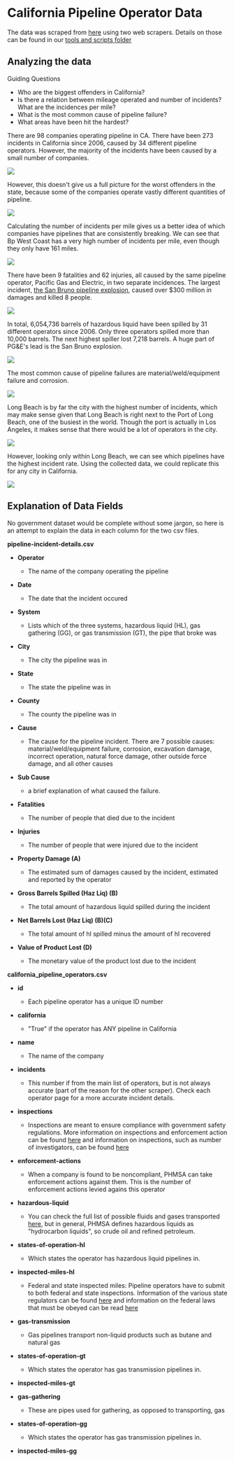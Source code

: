 California Pipeline Operator Data
====================================

The data was scraped from [here](http://primis.phmsa.dot.gov/comm/reports/operator/OperatorListNoJS.html) using two web scrapers. Details on those can be found in our [tools and scripts folder](https://github.com/SCPR/kpcc-data-team/tree/wcraft-dev/tools-and-scripts/pull-california-pipeline-operators)

Analyzing the data
------------------
Guiding Questions

* Who are the biggest offenders in California?
* Is there a relation between mileage operated and number of incidents? What are the incidences per mile?
* What is the most common cause of pipeline failure?
* What areas have been hit the hardest?

There are 98 companies operating pipeline in CA. There have been 273 incidents in California since 2006, caused by 34 different pipeline operators. However, the majority of the incidents have been caused by a small number of companies.

![](./ca-pipeline-data-images/Pipeline_Operators_with_more_than_10_incidents.png)

However, this doesn't give us a full picture for the worst offenders in the state, because some of the companies operate vastly different quantities of pipeline.

![](./ca-pipeline-data-images/Operators_with_more_than_1000_miles.png)


Calculating the number of incidents per mile gives us a better idea of which companies have pipelines that are consistently breaking. We can see that Bp West Coast has a very high number of incidents per mile, even though they only have 161 miles.

![](./ca-pipeline-data-images/Incidents_per_1000.png)

There have been 9 fatalities and 62 injuries, all caused by the same pipeline operator, Pacific Gas and Electric, in two separate incidences. The largest incident, [the San Bruno pipeline explosion](http://www.scpr.org/news/2015/04/09/50901/california-regulator-suggests-utility-pg-e-is-too/), caused over $300 million in damages and killed 8 people.

![](./ca-pipeline-data-images/Top_10_-_Property_Damages_Damages__chartbuilder.png)

In total, 6,054,736 barrels of hazardous liquid have been spilled by 31 different operators since 2006. Only three operators spilled more than 10,000 barrels. The next highest spiller lost 7,218 barrels. A huge part of PG&E's lead is the San Bruno explosion.

![](./ca-pipeline-data-images/Top_5_-_Barrels_Spilled_by_Operator_Barrels_Spilled_chartbuilder.png)


The most common cause of pipeline failures are material/weld/equipment failure and corrosion.

![](./ca-pipeline-data-images/Cause_of_Pipeline_Failures__Number_of_Failures_Since_'06_chartbuilder.png)

Long Beach is by far the city with the highest number of incidents, which may make sense given that Long Beach is right next to the Port of Long Beach, one of the busiest in the world. Though the port is actually in Los Angeles, it makes sense that there would be a lot of operators in the city.

![](./ca-pipeline-data-images/Top_5_Cities_with_the_highest_number_of_incidents_Incidents_chartbuilder.png)

However, looking only within Long Beach, we can see which pipelines have the highest incident rate. Using the collected data, we could replicate this for any city in California.

![](./ca-pipeline-data-images/Operator_incidents_in_Long_Beach_Incidents_in_Long_Beach_chartbuilder.png)


Explanation of Data Fields
--------------------------

No government dataset would be complete without some jargon, so here is an attempt to explain the data in each column for the two csv files.

**pipeline-incident-details.csv**

* **Operator**
    * The name of the company operating the pipeline

* **Date**
    * The date that the incident occured

* **System**
    * Lists which of the three systems, hazardous liquid (HL), gas gathering (GG), or gas transmission (GT), the pipe that broke was

* **City**
    * The city the pipeline was in

* **State**
    * The state the pipeline was in

* **County**
    * The county the pipeline was in

* **Cause**
    * The cause for the pipeline incident. There are 7 possible causes: material/weld/equipment failure, corrosion, excavation damage, incorrect operation, natural force damage, other outside force damage, and all other causes

* **Sub Cause**
    * a brief explanation of what caused the failure.

* **Fatalities**
    * The number of people that died due to the incident

* **Injuries**
    * The number of people that were injured due to the incident

* **Property Damage (A)**
    * The estimated sum of damages caused by the incident, estimated and reported by the operator

* **Gross Barrels Spilled (Haz Liq) (B)**
    * The total amount of hazardous liquid spilled during the incident

* **Net Barrels Lost (Haz Liq) (B)(C)**
    * The total amount of hl spilled minus the amount of hl recovered

* **Value of Product Lost (D)**
    * The monetary value of the product lost due to the incident

**california_pipeline_operators.csv**

* **id**
    * Each pipeline operator has a unique ID number

* **california**
    * "True" if the operator has ANY pipeline in California

* **name**
    * The name of the company

* **incidents**
    * This number if from the main list of operators, but is not always accurate (part of the reason for the other scraper). Check each operator page for a more accurate incident details.

* **inspections**
    * Inspections are meant to ensure compliance with government safety regulations. More information on inspections and enforcement action can be found [here](http://phmsa.dot.gov/inspect-enforce) and information on inspections, such as number of investigators, can be found [here](http://phmsa.dot.gov/pipeline/inspections)

* **enforcement-actions**
    * When a company is found to be noncompliant, PHMSA can take enforcement actions against them. This is the number of enforcement actions levied agains this operator

* **hazardous-liquid**
    * You can check the full list of possible fluids and gases transported [here](http://primis.phmsa.dot.gov/comm/FactSheets/FSProductList.htm?nocache=2022), but in general, PHMSA defines hazardous liquids as "hydrocarbon liquids", so crude oil and refined petroleum.

* **states-of-operation-hl**
    * Which states the operator has hazardous liquid pipelines in.

* **inspected-miles-hl**
    * Federal and state inspected miles: Pipeline operators have to submit to both federal and state inspections. Information of the various state regulators can be found [here](http://phmsa.dot.gov/pipeline/state-programs) and information on the federal laws that must be obeyed can be read [here](http://phmsa.dot.gov/pipeline/stateprograms/federalstateauthorities)

* **gas-transmission**
    * Gas pipelines transport non-liquid products such as butane and natural gas

* **states-of-operation-gt**
    * Which states the operator has gas transmission pipelines in.

* **inspected-miles-gt**

* **gas-gathering**
    * These are pipes used for gathering, as opposed to transporting, gas

* **states-of-operation-gg**
    * Which states the operator has gas transmission pipelines in.

* **inspected-miles-gg**
